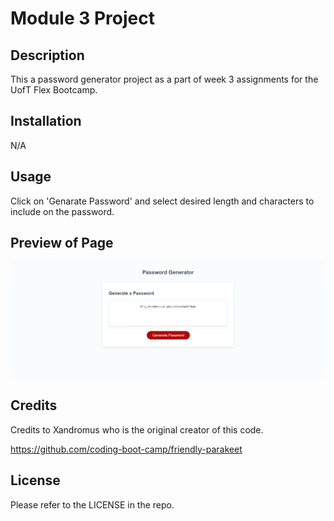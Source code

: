 # Module 3 Project

## Description

This a password generator project as a part of week 3 assignments for the UofT Flex Bootcamp.

## Installation

N/A

## Usage

Click on 'Genarate Password' and select desired length and characters to include on the password. 

## Preview of Page

![Screentshot 1](./assets/images/page-preview-1.png)

## Credits

Credits to Xandromus who is the original creator of this code.

https://github.com/coding-boot-camp/friendly-parakeet

## License

Please refer to the LICENSE in the repo.